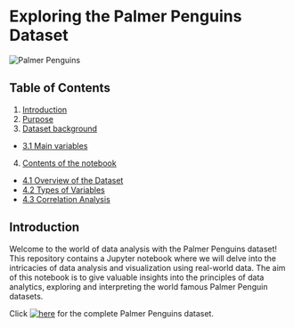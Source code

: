 # Exploring the Palmer Penguins Dataset

![Palmer Penguins](https://tkoomar.github.io/post/tt-palmer-penguins/featured_huc6cf4a21090aa2ea134ebf239881872e_167000_720x0_resize_lanczos_2.png)


## Table of Contents

1. [Introduction](#introduction)
2. [Purpose](#purpose)
3. [Dataset background](#dataset-background)
  - [3.1 Main variables](#31-main-variables)
4. [Contents of the notebook](#contents-of-the-notebook)
  - [4.1 Overview of the Dataset](#41-overview-of-the-dataset)
  - [4.2 Types of Variables](#42-types-of-variables)
  - [4.3 Correlation Analysis](#43-correlation-analysis)

## Introduction

Welcome to the world of data analysis with the Palmer Penguins dataset! This repository contains a Jupyter notebook where we will delve into the intricacies of data analysis and visualization using real-world data. The aim of this notebook is to give valuable insights into the principles of data analytics, exploring and interpreting the world famous Palmer Penguin datasets.

Click [![here](https://img.shields.io/badge/here-red?style=for-the-badge)](https://gist.githubusercontent.com/slopp/ce3b90b9168f2f921784de84fa445651/raw/4ecf3041f0ed4913e7c230758733948bc561f434/penguins.csv) for the complete Palmer Penguins dataset. 